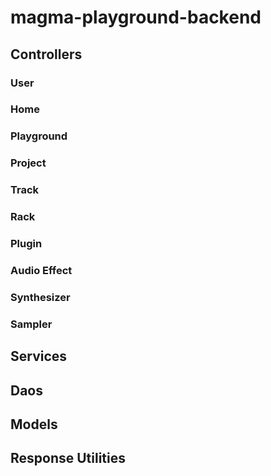 # magma-playground-backend

## Controllers

  ### User
  ### Home
  ### Playground
  ### Project
  ### Track
  ### Rack
  ### Plugin
  ### Audio Effect
  ### Synthesizer
  ### Sampler

## Services

## Daos

## Models

## Response Utilities
